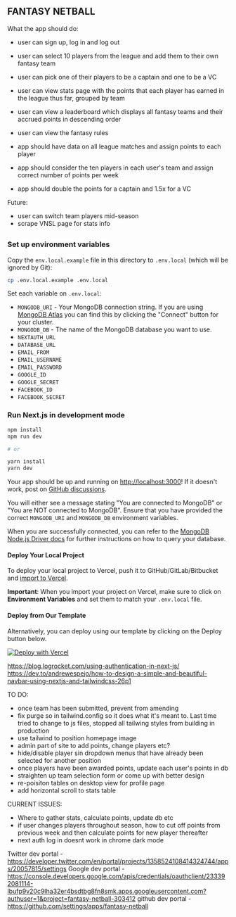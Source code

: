 ## FANTASY NETBALL

What the app should do:

- user can sign up, log in and log out
- user can select 10 players from the league and add them to their own fantasy team
- user can pick one of their players to be a captain and one to be a VC
- user can view stats page with the points that each player has earned in the league thus far, grouped by team
- user can view a leaderboard which displays all fantasy teams and their accrued points in descending order
- user can view the fantasy rules

- app should have data on all league matches and assign points to each player
- app should consider the ten players in each user's team and assign correct number of points per week
- app should double the points for a captain and 1.5x for a VC

Future:

- user can switch team players mid-season
- scrape VNSL page for stats info

##

### Set up environment variables

Copy the `env.local.example` file in this directory to `.env.local` (which will be ignored by Git):

```bash
cp .env.local.example .env.local
```

Set each variable on `.env.local`:

- `MONGODB_URI` - Your MongoDB connection string. If you are using [MongoDB Atlas](https://mongodb.com/atlas) you can find this by clicking the "Connect" button for your cluster.
- `MONGODB_DB` - The name of the MongoDB database you want to use.
- `NEXTAUTH_URL`
- `DATABASE_URL`
- `EMAIL_FROM`
- `EMAIL_USERNAME`
- `EMAIL_PASSWORD`
- `GOOGLE_ID`
- `GOOGLE_SECRET`
- `FACEBOOK_ID`
- `FACEBOOK_SECRET`

### Run Next.js in development mode

```bash
npm install
npm run dev

# or

yarn install
yarn dev
```

Your app should be up and running on [http://localhost:3000](http://localhost:3000)! If it doesn't work, post on [GitHub discussions](https://github.com/vercel/next.js/discussions).

You will either see a message stating "You are connected to MongoDB" or "You are NOT connected to MongoDB". Ensure that you have provided the correct `MONGODB_URI` and `MONGODB_DB` environment variables.

When you are successfully connected, you can refer to the [MongoDB Node.js Driver docs](https://mongodb.github.io/node-mongodb-native/3.4/tutorials/collections/) for further instructions on how to query your database.

#### Deploy Your Local Project

To deploy your local project to Vercel, push it to GitHub/GitLab/Bitbucket and [import to Vercel](https://vercel.com/new?utm_source=github&utm_medium=readme&utm_campaign=next-example).

**Important**: When you import your project on Vercel, make sure to click on **Environment Variables** and set them to match your `.env.local` file.

#### Deploy from Our Template

Alternatively, you can deploy using our template by clicking on the Deploy button below.

[![Deploy with Vercel](https://vercel.com/button)](https://vercel.com/new/git/external?repository-url=https://github.com/vercel/next.js/tree/canary/examples/with-mongodb&project-name=with-mongodb&repository-name=with-mongodb&env=MONGODB_URI,MONGODB_DB&envDescription=Required%20to%20connect%20the%20app%20with%20MongoDB)

https://blog.logrocket.com/using-authentication-in-next-js/
https://dev.to/andrewespejo/how-to-design-a-simple-and-beautiful-navbar-using-nextjs-and-tailwindcss-26p1

TO DO:

- once team has been submitted, prevent from amending
- fix purge so in tailwind.config so it does what it's meant to. Last time tried to change to js files, stopped all tailwing styles from building in production
- use tailwind to position homepage image
- admin part of site to add points, change players etc?
- hide/disable player sin dropdown menus that have already been selected for another position
- once players have been awarded points, update each user's points in db
- straighten up team selection form or come up with better design
- re-poisiton tables on desktop view for profile page
- add horizontal scroll to stats table

CURRENT ISSUES:

- Where to gather stats, calculate points, update db etc
- if user changes players throughout season, how to cut off points from previous week and then calculate points for new player thereafter
- next auth log in doesnt work in chrome dark mode

Twitter dev portal - https://developer.twitter.com/en/portal/projects/1358524108414324744/apps/20057815/settings
Google dev portal - https://console.developers.google.com/apis/credentials/oauthclient/233392081114-lbufp9v20c9lha32er4bsdtbg8fn8smk.apps.googleusercontent.com?authuser=1&project=fantasy-netball-303412
github dev portal - https://github.com/settings/apps/fantasy-netball
